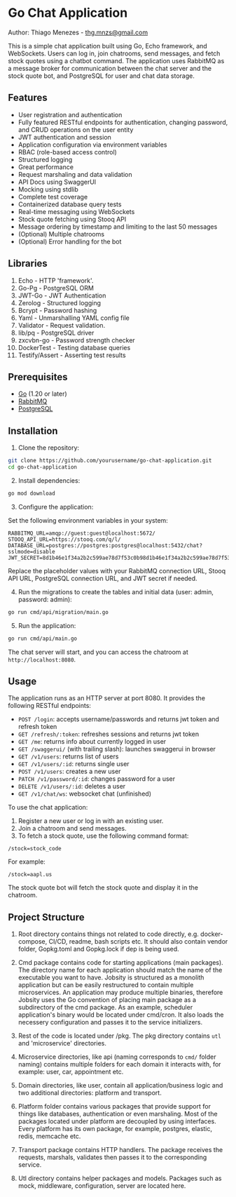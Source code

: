 # Go Chat Application

Author: Thiago Menezes - thg.mnzs@gmail.com

This is a simple chat application built using Go, Echo framework, and WebSockets. Users can log in, join chatrooms, send messages, and fetch stock quotes using a chatbot command. The application uses RabbitMQ as a message broker for communication between the chat server and the stock quote bot, and PostgreSQL for user and chat data storage.

## Features

- User registration and authentication
- Fully featured RESTful endpoints for authentication, changing password, and CRUD operations on the user entity
- JWT authentication and session
- Application configuration via environment variables
- RBAC (role-based access control)
- Structured logging
- Great performance
- Request marshaling and data validation
- API Docs using SwaggerUI
- Mocking using stdlib
- Complete test coverage
- Containerized database query tests
- Real-time messaging using WebSockets
- Stock quote fetching using Stooq API
- Message ordering by timestamp and limiting to the last 50 messages
- (Optional) Multiple chatrooms
- (Optional) Error handling for the bot

## Libraries

1. Echo - HTTP 'framework'.
2. Go-Pg - PostgreSQL ORM
3. JWT-Go - JWT Authentication
4. Zerolog - Structured logging
5. Bcrypt - Password hashing
6. Yaml - Unmarshalling YAML config file
7. Validator - Request validation.
8. lib/pq - PostgreSQL driver
9. zxcvbn-go - Password strength checker
10. DockerTest - Testing database queries
11. Testify/Assert - Asserting test results

## Prerequisites

- [Go](https://golang.org/doc/install) (1.20 or later)
- [RabbitMQ](https://www.rabbitmq.com/download.html)
- [PostgreSQL](https://www.postgresql.org/download/)

## Installation

1. Clone the repository:

```sh
git clone https://github.com/yourusername/go-chat-application.git
cd go-chat-application
```

2. Install dependencies:

```sh
go mod download
```

3. Configure the application:

Set the following environment variables in your system:

```
RABBITMQ_URL=amqp://guest:guest@localhost:5672/
STOOQ_API_URL=https://stooq.com/q/l/
DATABASE_URL=postgres://postgres:postgres@localhost:5432/chat?sslmode=disable
JWT_SECRET=8d1b46e1f34a2b2c599ae78d7f53c0b98d1b46e1f34a2b2c599ae78d7f53c0b9
```

Replace the placeholder values with your RabbitMQ connection URL, Stooq API URL, PostgreSQL connection URL, and JWT secret if needed.

4. Run the migrations to create the tables and initial data (user: admin, password: admin):

```sh
go run cmd/api/migration/main.go
```

5. Run the application:

```sh
go run cmd/api/main.go
```

The chat server will start, and you can access the chatroom at `http://localhost:8080`.

## Usage

The application runs as an HTTP server at port 8080. It provides the following RESTful endpoints:

* `POST /login`: accepts username/passwords and returns jwt token and refresh token
* `GET /refresh/:token`: refreshes sessions and returns jwt token
* `GET /me`: returns info about currently logged in user
* `GET /swaggerui/` (with trailing slash): launches swaggerui in browser
* `GET /v1/users`: returns list of users
* `GET /v1/users/:id`: returns single user
* `POST /v1/users`: creates a new user
* `PATCH /v1/password/:id`: changes password for a user
* `DELETE /v1/users/:id`: deletes a user
* `GET /v1/chat/ws`: websocket chat (unfinished)

To use the chat application:

1. Register a new user or log in with an existing user.
2. Join a chatroom and send messages.
3. To fetch a stock quote, use the following command format:

```
/stock=stock_code
```

For example:

```
/stock=aapl.us
```

The stock quote bot will fetch the stock quote and display it in the chatroom.

## Project Structure

1. Root directory contains things not related to code directly, e.g. docker-compose, CI/CD, readme, bash scripts etc. It should also contain vendor folder, Gopkg.toml and Gopkg.lock if dep is being used.

2. Cmd package contains code for starting applications (main packages). The directory name for each application should match the name of the executable you want to have. Jobsity is structured as a monolith application but can be easily restructured to contain multiple microservices. An application may produce multiple binaries, therefore Jobsity uses the Go convention of placing main package as a subdirectory of the cmd package. As an example, scheduler application's binary would be located under cmd/cron. It also loads the necessery configuration and passes it to the service initializers.

3. Rest of the code is located under /pkg. The pkg directory contains `utl` and 'microservice' directories.

4. Microservice directories, like api (naming corresponds to `cmd/` folder naming) contains multiple folders for each domain it interacts with, for example: user, car, appointment etc.

5. Domain directories, like user, contain all application/business logic and two additional directories: platform and transport.

6. Platform folder contains various packages that provide support for things like databases, authentication or even marshaling. Most of the packages located under platform are decoupled by using interfaces. Every platform has its own package, for example, postgres, elastic, redis, memcache etc.

7. Transport package contains HTTP handlers. The package receives the requests, marshals, validates then passes it to the corresponding service.

8. Utl directory contains helper packages and models. Packages such as mock, middleware, configuration, server are located here.

